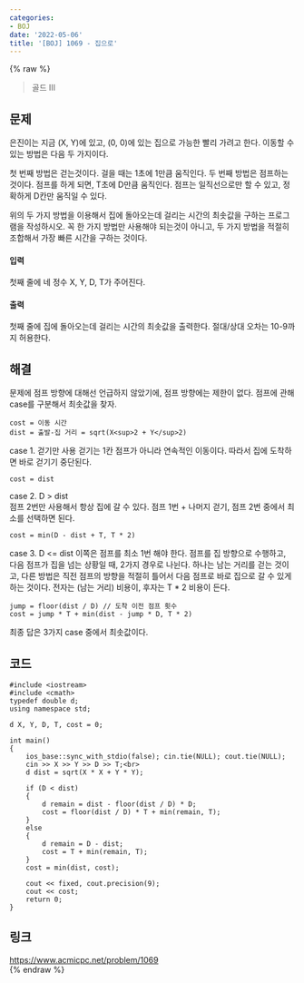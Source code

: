 ```yaml
---
categories:
- BOJ
date: '2022-05-06'
title: '[BOJ] 1069 - 집으로'
---
```


{% raw %}
> 골드 III<br>

## 문제
은진이는 지금 (X, Y)에 있고, (0, 0)에 있는 집으로 가능한 빨리 가려고 한다. 이동할 수 있는 방법은 다음 두 가지이다.

첫 번째 방법은 걷는것이다. 걸을 때는 1초에 1만큼 움직인다. 두 번째 방법은 점프하는 것이다. 점프를 하게 되면, T초에 D만큼 움직인다. 점프는 일직선으로만 할 수 있고, 정확하게 D칸만 움직일 수 있다.

위의 두 가지 방법을 이용해서 집에 돌아오는데 걸리는 시간의 최솟값을 구하는 프로그램을 작성하시오. 꼭 한 가지 방법만 사용해야 되는것이 아니고, 두 가지 방법을 적절히 조합해서 가장 빠른 시간을 구하는 것이다.

#### 입력
첫째 줄에 네 정수 X, Y, D, T가 주어진다.

#### 출력
첫째 줄에 집에 돌아오는데 걸리는 시간의 최솟값을 출력한다. 절대/상대 오차는 10-9까지 허용한다.

## 해결
문제에 점프 방향에 대해선 언급하지 않았기에, 점프 방향에는 제한이 없다. 점프에 관해 case를 구분해서 최솟값을 찾자.
```
cost = 이동 시간
dist = 출발-집 거리 = sqrt(X<sup>2 + Y</sup>2)
```

case 1. 걷기만 사용
걷기는 1칸 점프가 아니라 연속적인 이동이다. 따라서 집에 도착하면 바로 걷기기 중단된다.
```
cost = dist
```

case 2. D > dist<br>
점프 2번만 사용해서 항상 집에 갈 수 있다. 점프 1번 + 나머지 걷기, 점프 2번 중에서 최소를 선택하면 된다.
```
cost = min(D - dist + T, T * 2)
```

case 3. D <= dist
이쪽은 점프를 최소 1번 해야 한다. 점프를 집 방향으로 수행하고, 다음 점프가 집을 넘는 상황일 때, 2가지 경우로 나뉜다. 하나는 남는 거리를 걷는 것이고, 다른 방법은 직전 점프의 방향을 적절히 틀어서 다음 점프로 바로 집으로 갈 수 있게 하는 것이다. 전자는 (남는 거리) 비용이, 후자는 T * 2 비용이 든다.
```
jump = floor(dist / D) // 도착 이전 점프 횟수
cost = jump * T + min(dist - jump * D, T * 2)
```

최종 답은 3가지 case 중에서 최솟값이다.

## 코드
```
#include <iostream>
#include <cmath>
typedef double d;
using namespace std;

d X, Y, D, T, cost = 0;

int main()
{
	ios_base::sync_with_stdio(false); cin.tie(NULL); cout.tie(NULL);
	cin >> X >> Y >> D >> T;<br>
	d dist = sqrt(X * X + Y * Y);

	if (D < dist)
	{
		d remain = dist - floor(dist / D) * D;
		cost = floor(dist / D) * T + min(remain, T);
	}
	else
	{
		d remain = D - dist;
		cost = T + min(remain, T);
	}
	cost = min(dist, cost);

	cout << fixed, cout.precision(9);
	cout << cost;
	return 0;
}
```

## 링크
https://www.acmicpc.net/problem/1069<br>
{% endraw %}